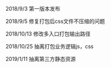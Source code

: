 2018/9/3
第一版本发布

2018/9/5
修复打包后css文件不压缩的问题

2018/10/13
修改多入口打包输出路径

2018/10/25
抽离打包业务逻辑js，css

2019/1/11
抽离第三方静态资源